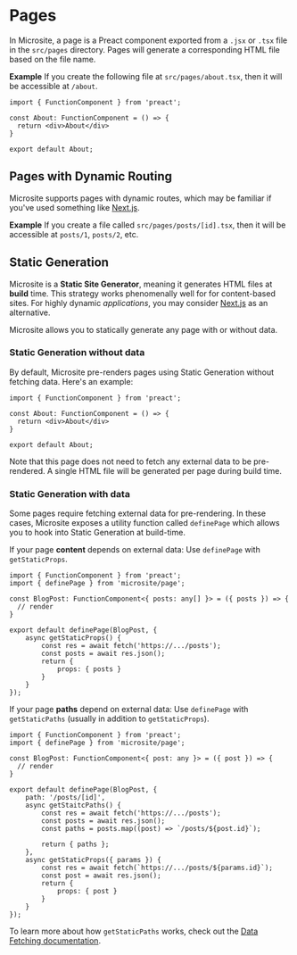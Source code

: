 # Pages

In Microsite, a page is a Preact component exported from a `.jsx` or `.tsx` file in the `src/pages` directory. Pages will generate a corresponding HTML file based on the file name.

**Example** If you create the following file at `src/pages/about.tsx`, then it will be accessible at `/about`.

```tsx
import { FunctionComponent } from 'preact';

const About: FunctionComponent = () => {
  return <div>About</div>
}

export default About;
```

## Pages with Dynamic Routing

Microsite supports pages with dynamic routes, which may be familiar if you've used something like [Next.js](https://nextjs.org/).

**Example** If you create a file called `src/pages/posts/[id].tsx`, then it will be accessible at `posts/1`, `posts/2`, etc.

## Static Generation

Microsite is a **Static Site Generator**, meaning it generates HTML files at **build** time. This strategy works phenomenally well for for content-based sites. For highly dynamic _applications_, you may consider [Next.js](https://nextjs.org) as an alternative.

Microsite allows you to statically generate any page with or without data.

### Static Generation without data

By default, Microsite pre-renders pages using Static Generation without fetching data. Here's an example:

```tsx
import { FunctionComponent } from 'preact';

const About: FunctionComponent = () => {
  return <div>About</div>
}

export default About;
```

Note that this page does not need to fetch any external data to be pre-rendered. A single HTML file will be generated per page during build time.

### Static Generation with data

Some pages require fetching external data for pre-rendering. In these cases, Microsite exposes a utility function called `definePage` which allows you to hook into Static Generation at build-time.

If your page **content** depends on external data: Use `definePage` with `getStaticProps`. 

```tsx
import { FunctionComponent } from 'preact';
import { definePage } from 'microsite/page';

const BlogPost: FunctionComponent<{ posts: any[] }> = ({ posts }) => {
  // render
}

export default definePage(BlogPost, {
    async getStaticProps() {
        const res = await fetch('https://.../posts');
        const posts = await res.json();
        return {
            props: { posts }
        }
    }
});
```

If your page **paths** depend on external data: Use `definePage` with `getStaticPaths` (usually in addition to `getStaticProps`).

```tsx
import { FunctionComponent } from 'preact';
import { definePage } from 'microsite/page';

const BlogPost: FunctionComponent<{ post: any }> = ({ post }) => {
  // render
}

export default definePage(BlogPost, {
    path: '/posts/[id]',
    async getStaitcPaths() {
        const res = await fetch('https://.../posts');
        const posts = await res.json();
        const paths = posts.map((post) => `/posts/${post.id}`);

        return { paths };
    },
    async getStaticProps({ params }) {
        const res = await fetch(`https://.../posts/${params.id}`);
        const post = await res.json();
        return {
            props: { post }
        }
    }
});
```

To learn more about how `getStaticPaths` works, check out the [Data Fetching documentation](./data-fetching.md).


